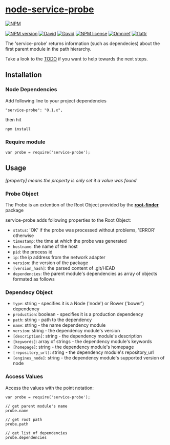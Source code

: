 # [node-service-probe](https://github.com/luscus/node-service-probe)

[![NPM](https://nodei.co/npm/node-service-probe.png?downloads=true&downloadRank=true&stars=true)](https://nodei.co/npm/node-service-probe/)

[![NPM version](https://img.shields.io/npm/v/node-service-probe.svg?style=flat)](https://www.npmjs.com/package/node-service-probe "View this project on NPM")
[![David](https://img.shields.io/david/luscus/node-service-probe.svg?style=flat)](https://david-dm.org/luscus/node-service-probe)
[![David](https://img.shields.io/david/dev/luscus/node-service-probe.svg?style=flat)](https://david-dm.org/luscus/node-service-probe#info=devDependencies)
[![NPM license](https://img.shields.io/npm/l/node-service-probe.svg?style=flat)](https://www.npmjs.com/package/node-service-probe "View this project on NPM")
[![Omniref](https://img.shields.io/badge/Omniref-docs-orange.svg?style=flat)](https://www.omniref.com/js/npm/node-service-probe)
[![flattr](https://img.shields.io/badge/flattr-donate-yellow.svg?style=flat)](http://flattr.com/thing/3817419/luscus-on-GitHub)

The 'service-probe' returns information (such as dependecies) about the first parent module in the path hierarchy.


Take a look to the [TODO](https://github.com/luscus/node-service-probe/blob/master/TODO.md) if you want to help towards the next steps.



## Installation

### Node Dependencies

Add following line to your project dependencies

    "service-probe": "0.1.x",

then hit

    npm install

### Require module

    var probe = require('service-probe');


## Usage

*[property] means the property is only set it a value was found*

### Probe Object

The Probe is an extention of the Root Object provided by the **[root-finder](https://github.com/luscus/node-root-finder)** package


service-probe adds following properties to the Root Object:

* `status`: 'OK' if the probe was processed without problems, 'ERROR' otherwise
* `timestamp`: the time at which the probe was generated
* `hostname`: the name of the host
* `pid`: the process id
* `ip`: the ip address from the network adapter
* `version`: the version of the package
* `[version_hash]`: the parsed content of .git/HEAD
* `dependencies`: the parent module's dependencies as array of objects formated as follows

### Dependecy Object

* `type`: string - specifies it is a Node ('node') or Bower ('bower') dependency
* `production`: boolean - specifies it is a production dependency
* `path`: string - path to the dependency
* `name`: string - the name dependency module
* `version`: string - the dependency module's version
* `[description]`: string - the dependency module's description
* `[keywords]`: array of strings - the dependency module's keywords
* `[homepage]`: string - the dependency module's homepage
* `[repository_url]`: string - the dependency module's repository_url
* `[engines_node]`: string - the dependency module's supported version of node


### Access Values

Access the values with the point notation:

    var probe = require('service-probe');

    // get parent module's name
    probe.name

    // get root path
    probe.path

    // get list of dependencies
    probe.dependencies
